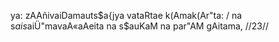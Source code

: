 ya: zAAñivaiDamauts$a{jya vataRtae k(Amak(Ar"ta: /
na s$a is$aiÜ"mavaA«aAeita na s$auKaM na par"AM gAitama, //23//